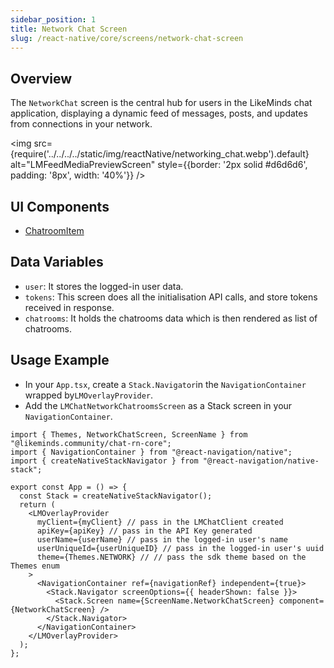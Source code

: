 ```yaml
---
sidebar_position: 1
title: Network Chat Screen
slug: /react-native/core/screens/network-chat-screen
---
```


## Overview

The `NetworkChat` screen is the central hub for users in the LikeMinds chat application, displaying a dynamic feed of messages, posts, and updates from connections in your network.

<img
src={require('../../../../static/img/reactNative/networking_chat.webp').default}
alt="LMFeedMediaPreviewScreen"
style={{border: '2px solid #d6d6d6', padding: '8px', width: '40%'}}
/>

## UI Components

- [ChatroomItem](../Components/LMChatroomHomeFeedItem.md)

## Data Variables

- `user`: It stores the logged-in user data.
- `tokens`: This screen does all the initialisation API calls, and store tokens received in response.
- `chatrooms`: It holds the chatrooms data which is then rendered as list of chatrooms.

## Usage Example

- In your `App.tsx`, create a `Stack.Navigator`in the `NavigationContainer` wrapped by`LMOverlayProvider`.
- Add the `LMChatNetworkChatroomsScreen` as a Stack screen in your `NavigationContainer`.

```tsx title="App.tsx"
import { Themes, NetworkChatScreen, ScreenName } from "@likeminds.community/chat-rn-core";
import { NavigationContainer } from "@react-navigation/native";
import { createNativeStackNavigator } from "@react-navigation/native-stack";

export const App = () => {
  const Stack = createNativeStackNavigator();
  return (
    <LMOverlayProvider
      myClient={myClient} // pass in the LMChatClient created
      apiKey={apiKey} // pass in the API Key generated
      userName={userName} // pass in the logged-in user's name
      userUniqueId={userUniqueID} // pass in the logged-in user's uuid
      theme={Themes.NETWORK} // // pass the sdk theme based on the Themes enum
    >
      <NavigationContainer ref={navigationRef} independent={true}>
        <Stack.Navigator screenOptions={{ headerShown: false }}>
          <Stack.Screen name={ScreenName.NetworkChatScreen} component={NetworkChatScreen} />
        </Stack.Navigator>
      </NavigationContainer>
    </LMOverlayProvider>
  );
};
```